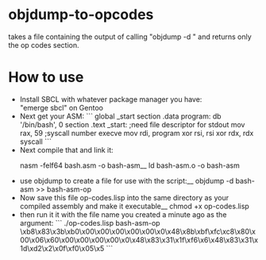 # objdump-to-opcodes
takes a file containing the output of calling "objdump -d <asm file>" and returns only the op codes section.

<h1> How to use </h1>
<ul>
	<li>Install SBCL with whatever package manager you have:<br>
		"emerge sbcl" on Gentoo</li>

<li>Next get your ASM:
```
global _start
	section .data
program:	db '/bin/bash', 0
	section .text
_start:
				;need file descriptor for stdout
	mov rax, 59 		;syscall number execve
	mov rdi, program             
	xor rsi, rsi
	xor rdx, rdx
	syscall
```
</li>

<li>Next compile that and link it:

nasm -felf64 bash.asm -o bash-asm__
ld bash-asm.o -o bash-asm</li>

<li>use objdump to create a file for use with the script:__
objdump -d bash-asm >> bash-asm-op
</li>

<li>Now save this file op-codes.lisp into the same directory as your compiled assembly and make it executable__
chmod +x op-codes.lisp</li>

<li>then run it it with the file name you created a minute ago as the argument:
```
./op-codes.lisp bash-asm-op
\xb8\x83\x3b\xb0\x00\x00\x00\x00\x00\x0\x48\x8b\xbf\xfc\xc8\x80\x00\x06\x60\x00\x00\x00\x00\x0\x48\x83\x31\x1f\xf6\x6\x48\x83\x31\x1d\xd2\x2\x0f\xf0\x05\x5
```
</li>


